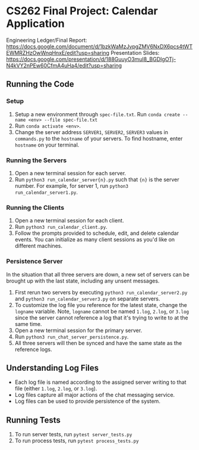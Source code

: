 # CS262 Final Project: Calendar Application

Engineering Ledger/Final Report: https://docs.google.com/document/d/1bzkWaMzJvpgZMV6NxDX6pcs4tWTEWMRZHzOwWnqHnxE/edit?usp=sharing
Presentation Slides: https://docs.google.com/presentation/d/188GuuyO3muI8_BGDIgOTj-N4kVY2nPEw60CfmA4uHa4/edit?usp=sharing

## Running the Code

### Setup
1. Setup a new environment through `spec-file.txt`. Run `conda create --name <env> --file spec-file.txt`
2. Run `conda activate <env>`.
3. Change the server address `SERVER1`, `SERVER2`, `SERVER3` values in `commands.py` to the `hostname` of your servers. To find hostname, enter `hostname` on your terminal.

### Running the Servers
1. Open a new terminal session for each server.
2. Run `python3 run_calendar_server{n}.py` such that `{n}` is the server number. For example, for server 1, run `python3 run_calendar_server1.py`.

### Running the Clients
1. Open a new terminal session for each client.
2. Run `python3 run_calendar_client.py`.
3. Follow the prompts provided to schedule, edit, and delete calendar events. You can initialize as many client sessions as you'd like on different machines.

### Persistence Server
In the situation that all three servers are down, a new set of servers can be brought up with the last state, including any unsent messages.
1. First rerun two servers by executing `python3 run_calendar_server2.py` and `python3 run_calendar_server3.py` on separate servers.
2. To customize the log file you reference for the latest state, change the `logname` variable. Note, `logname` cannot be named `1.log`, `2.log`, or `3.log` since the server cannot reference a log that it's trying to write to at the same time.
3. Open a new terminal session for the primary server.
4. Run `python3 run_chat_server_persistence.py`.
5. All three servers will then be synced and have the same state as the reference logs.

## Understanding Log Files
- Each log file is named according to the assigned server writing to that file (either `1.log`, `2.log`, or `3.log`).
- Log files capture all major actions of the chat messaging service.
- Log files can be used to provide persistence of the system.

## Running Tests
1. To run server tests, run `pytest server_tests.py`
2. To run process tests, run `pytest process_tests.py`